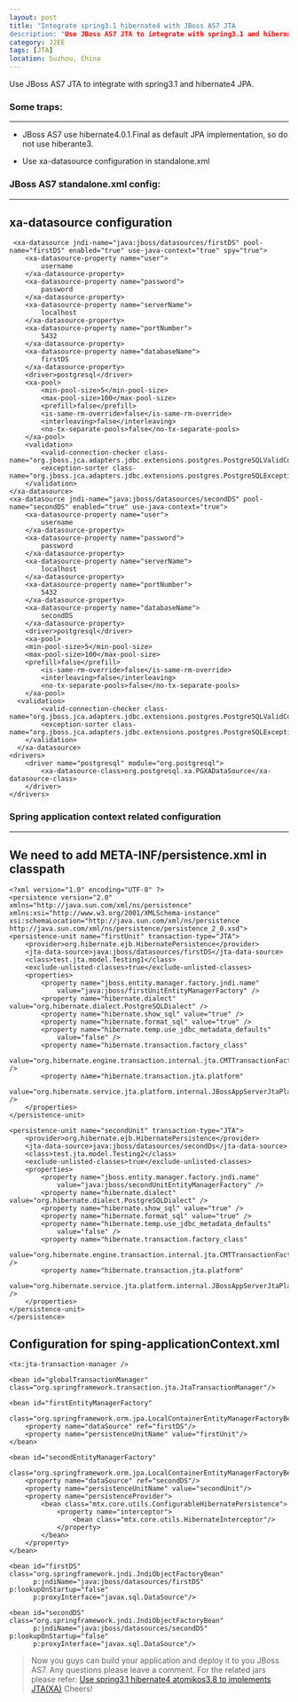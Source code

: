 ```yaml
---
layout: post
title: "Integrate spring3.1 hibernate4 with JBoss AS7 JTA
description: "Use JBoss AS7 JTA to integrate with spring3.1 and hibernate4 JPA"
category: J2EE
tags: [JTA]
location: Suzhou, China
---
```


Use JBoss AS7 JTA to integrate with spring3.1 and hibernate4 JPA.

### Some traps:
---

* JBoss AS7 use hibernate4.0.1.Final as default JPA implementation, so do not use hiberante3.

* Use xa-datasource configuration in standalone.xml

### JBoss AS7 standalone.xml config:
---

## xa-datasource configuration
	 <xa-datasource jndi-name="java:jboss/datasources/firstDS" pool-name="firstDS" enabled="true" use-java-context="true" spy="true">
		<xa-datasource-property name="user">
			username
		</xa-datasource-property>
		<xa-datasource-property name="password">
			password
		</xa-datasource-property>
		<xa-datasource-property name="serverName">
			localhost
		</xa-datasource-property>
		<xa-datasource-property name="portNumber">
			5432
		</xa-datasource-property>
		<xa-datasource-property name="databaseName">
			firstDS
		</xa-datasource-property>
		<driver>postgresql</driver>
		<xa-pool>
			<min-pool-size>5</min-pool-size>
			<max-pool-size>100</max-pool-size>
			<prefill>false</prefill>
			<is-same-rm-override>false</is-same-rm-override>
			<interleaving>false</interleaving>
			<no-tx-separate-pools>false</no-tx-separate-pools>
		</xa-pool>
		<validation>
			<valid-connection-checker class-name="org.jboss.jca.adapters.jdbc.extensions.postgres.PostgreSQLValidConnectionChecker"/>
			<exception-sorter class-name="org.jboss.jca.adapters.jdbc.extensions.postgres.PostgreSQLExceptionSorter"/>
		</validation>
	</xa-datasource>
	<xa-datasource jndi-name="java:jboss/datasources/secondDS" pool-name="secondDS" enabled="true" use-java-context="true">
		<xa-datasource-property name="user">
			username
		</xa-datasource-property>
		<xa-datasource-property name="password">
			password
		</xa-datasource-property>
		<xa-datasource-property name="serverName">
			localhost
		</xa-datasource-property>
		<xa-datasource-property name="portNumber">
			5432
		</xa-datasource-property>
		<xa-datasource-property name="databaseName">
			secondDS
		</xa-datasource-property>
		<driver>postgresql</driver>
		<xa-pool>
		<min-pool-size>5</min-pool-size>
		<max-pool-size>100</max-pool-size>
		<prefill>false</prefill>
			<is-same-rm-override>false</is-same-rm-override>
			<interleaving>false</interleaving>
			<no-tx-separate-pools>false</no-tx-separate-pools>
		</xa-pool>
	  <validation>
			<valid-connection-checker class-name="org.jboss.jca.adapters.jdbc.extensions.postgres.PostgreSQLValidConnectionChecker"/>
			<exception-sorter class-name="org.jboss.jca.adapters.jdbc.extensions.postgres.PostgreSQLExceptionSorter"/>
		</validation>
      </xa-datasource>
	<drivers>
		<driver name="postgresql" module="org.postgresql">
			<xa-datasource-class>org.postgresql.xa.PGXADataSource</xa-datasource-class>
		</driver>
    </drivers>

### Spring application context related configuration
---

## We need to add META-INF/persistence.xml in classpath

	<?xml version="1.0" encoding="UTF-8" ?>
	<persistence version="2.0"
	xmlns="http://java.sun.com/xml/ns/persistence" xmlns:xsi="http://www.w3.org/2001/XMLSchema-instance"
	xsi:schemaLocation="http://java.sun.com/xml/ns/persistence http://java.sun.com/xml/ns/persistence/persistence_2_0.xsd">
	<persistence-unit name="firstUnit" transaction-type="JTA">
		<provider>org.hibernate.ejb.HibernatePersistence</provider>
		<jta-data-source>java:jboss/datasources/firstDS</jta-data-source>
		<class>test.jta.model.Testing1</class>
		<exclude-unlisted-classes>true</exclude-unlisted-classes>
		<properties>
			<property name="jboss.entity.manager.factory.jndi.name"
				value="java:jboss/firstUnitEntityManagerFactory" />
			<property name="hibernate.dialect" value="org.hibernate.dialect.PostgreSQLDialect" />
			<property name="hibernate.show_sql" value="true" />
			<property name="hibernate.format_sql" value="true" />
			<property name="hibernate.temp.use_jdbc_metadata_defaults"
				value="false" />
			<property name="hibernate.transaction.factory_class"
				value="org.hibernate.engine.transaction.internal.jta.CMTTransactionFactory" />
			<property name="hibernate.transaction.jta.platform"
				value="org.hibernate.service.jta.platform.internal.JBossAppServerJtaPlatform" />
		</properties>
	</persistence-unit>

	<persistence-unit name="secondUnit" transaction-type="JTA">
		<provider>org.hibernate.ejb.HibernatePersistence</provider>
		<jta-data-source>java:jboss/datasources/secondDs</jta-data-source>
		<class>test.jta.model.Testing2</class>
		<exclude-unlisted-classes>true</exclude-unlisted-classes>
		<properties>
			<property name="jboss.entity.manager.factory.jndi.name"
				value="java:jboss/secondUnitEntityManagerFactory" />
			<property name="hibernate.dialect" value="org.hibernate.dialect.PostgreSQLDialect" />
			<property name="hibernate.show_sql" value="true" />
			<property name="hibernate.format_sql" value="true" />
			<property name="hibernate.temp.use_jdbc_metadata_defaults"
				value="false" />
			<property name="hibernate.transaction.factory_class"
				value="org.hibernate.engine.transaction.internal.jta.CMTTransactionFactory" />
			<property name="hibernate.transaction.jta.platform"
				value="org.hibernate.service.jta.platform.internal.JBossAppServerJtaPlatform" />
		</properties>
	</persistence-unit>
	</persistence>

## Configuration for sping-applicationContext.xml

  	<tx:jta-transaction-manager />

	<bean id="globalTransactionManager" class="org.springframework.transaction.jta.JtaTransactionManager"/>

	<bean id="firstEntityManagerFactory"
		  class="org.springframework.orm.jpa.LocalContainerEntityManagerFactoryBean">
		<property name="dataSource" ref="firstDS"/>
		<property name="persistenceUnitName" value="firstUnit"/>
	</bean>

	<bean id="secondEntityManagerFactory"
		  class="org.springframework.orm.jpa.LocalContainerEntityManagerFactoryBean">
		<property name="dataSource" ref="secondDS"/>
		<property name="persistenceUnitName" value="secondUnit"/>
		<property name="persistenceProvider">
			<bean class="mtx.core.utils.ConfigurableHibernatePersistence">
				<property name="interceptor">
					<bean class="mtx.core.utils.HibernateInterceptor"/>
				</property>
			</bean>
		</property>
	</bean>

	<bean id="firstDS" class="org.springframework.jndi.JndiObjectFactoryBean"
		  p:jndiName="java:jboss/datasources/firstDS" p:lookupOnStartup="false"
		  p:proxyInterface="javax.sql.DataSource"/>

	<bean id="secondDS" class="org.springframework.jndi.JndiObjectFactoryBean"
		  p:jndiName="java:jboss/datasources/secondDS" p:lookupOnStartup="false"
		  p:proxyInterface="javax.sql.DataSource"/>

> Now you guys can build your application and deploy it to you JBoss AS7.
> Any questions please leave a comment. For the related jars please refer: [Use spring3.1 hibernate4 atomikos3.8 to implements JTA(XA)](http://tim.everyday-cn.com/J2EE/2012/12/25/spring-hibernate4-atomiks-jta/)
> Cheers!
